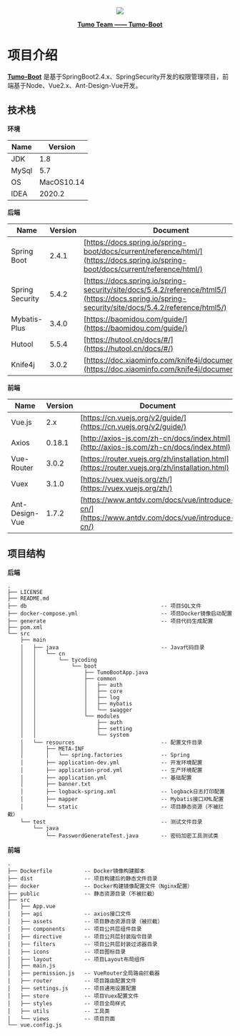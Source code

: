 <p align="center">
    <img src="http://cdn.tycoding.cn/MIK-WxRzP9.png" />
</p>
<p align="center">
    <a href="https://github.com/Tumo-Team" target="_blank">
        <strong>Tumo Team —— Tumo-Boot</strong>
    </a>
</p>

# 项目介绍

**[Tumo-Boot](https://github.com/Tumo-Team/Tumo-Boot)** 是基于SpringBoot2.4.x、SpringSecurity开发的权限管理项目，前端基于Node、Vue2.x、Ant-Design-Vue开发。

## 技术栈

**环境**

| Name  | Version    |
| ----- | ---------- |
| JDK   | 1.8        |
| MySql | 5.7        |
| OS    | MacOS10.14 |
| IDEA  | 2020.2     |

**后端**

| Name            | Version | Document                                                     |
| --------------- | ------- | ------------------------------------------------------------ |
| Spring Boot     | 2.4.1   | [https://docs.spring.io/spring-boot/docs/current/reference/html/](https://docs.spring.io/spring-boot/docs/current/reference/html/) |
| Spring Security | 5.4.2   | [https://docs.spring.io/spring-security/site/docs/5.4.2/reference/html5/](https://docs.spring.io/spring-security/site/docs/5.4.2/reference/html5/) |
| Mybatis-Plus    | 3.4.0   | [https://baomidou.com/guide/](https://baomidou.com/guide/)   |
| Hutool          | 5.5.4   | [https://hutool.cn/docs/#/](https://hutool.cn/docs/#/)       |
| Knife4j         | 3.0.2   | [https://doc.xiaominfo.com/knife4j/documentation/](https://doc.xiaominfo.com/knife4j/documentation/) |

**前端**

| Name           | Version | Document                                                     |
| -------------- | ------- | ------------------------------------------------------------ |
| Vue.js         | 2.x     | [https://cn.vuejs.org/v2/guide/](https://cn.vuejs.org/v2/guide/) |
| Axios          | 0.18.1  | [http://axios-js.com/zh-cn/docs/index.html](http://axios-js.com/zh-cn/docs/index.html) |
| Vue-Router     | 3.0.2   | [https://router.vuejs.org/zh/installation.html](https://router.vuejs.org/zh/installation.html) |
| Vuex           | 3.1.0   | [https://vuex.vuejs.org/zh/](https://vuex.vuejs.org/zh/)     |
| Ant-Design-Vue | 1.7.2   | [https://www.antdv.com/docs/vue/introduce-cn/](https://www.antdv.com/docs/vue/introduce-cn/) |

## 项目结构

**后端**

```
.
├── LICENSE
├── README.md
├── db											-- 项目SQL文件
├── docker-compose.yml							-- 项目Docker镜像启动配置
├── generate									-- 项目代码生成配置
├── pom.xml				
└── src
    ├── main
    │   ├── java								-- Java代码目录
    │   │   └── cn
    │   │       └── tycoding
    │   │           └── boot
    │   │               ├── TumoBootApp.java
    │   │               ├── common
    │   │               │   ├── auth
    │   │               │   ├── core
    │   │               │   ├── log
    │   │               │   ├── mybatis
    │   │               │   └── swagger
    │   │               └── modules
    │   │                   ├── auth
    │   │                   ├── setting
    │   │                   └── system
    │   └── resources							-- 配置文件目录
    │       ├── META-INF					
    │       │   └── spring.factories			-- Spring
    │       ├── application-dev.yml				-- 开发环境配置
    │       ├── application-prod.yml			-- 生产环境配置
    │       ├── application.yml					-- 基础配置
    │       ├── banner.txt						
    │       ├── logback-spring.xml				-- logback日志打印配置			
    │       ├── mapper							-- Mybatis接口XML配置
    │       └── static							-- 项目静态资源（不被拦截）
    └── test									-- 测试文件目录
        └── java
            └── PasswordGenerateTest.java		-- 密码加密工具测试类
```



**前端**

```
.
├── Dockerfile			-- Docker镜像构建脚本
├── dist				-- 项目构建后的静态文件目录
├── docker				-- Docker构建镜像配置文件（Nginx配置）
├── public				-- 静态资源目录（不被拦截）
├── src				
│   ├── App.vue			
│   ├── api				-- axios接口文件
│   ├── assets			-- 项目静态资源目录（被拦截）
│   ├── components		-- 项目公共层组件目录
│   ├── directive		-- 项目公共层封装指令目录
│   ├── filters			-- 项目公共层封装过滤器目录
│   ├── icons			-- 项目图标目录
│   ├── layout			-- 项目Layout布局组件
│   ├── main.js			
│   ├── permission.js	-- VueRouter全局路由拦截器
│   ├── router			-- 项目路由配置文件
│   ├── settings.js		-- 项目通用设置配置
│   ├── store			-- 项目Vuex配置文件
│   ├── styles			-- 项目全局样式
│   ├── utils			-- 工具类
│   └── views			-- 项目页面
└── vue.config.js
```

